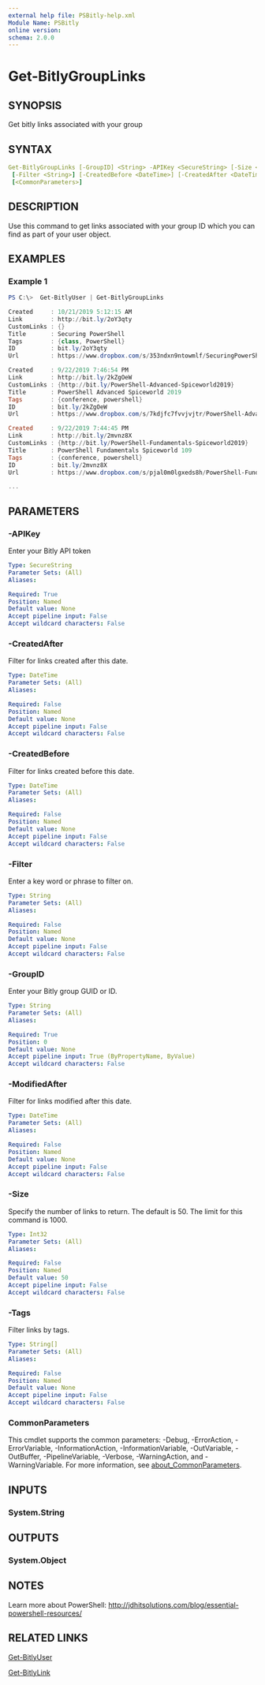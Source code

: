 ```yaml
---
external help file: PSBitly-help.xml
Module Name: PSBitly
online version:
schema: 2.0.0
---
```


# Get-BitlyGroupLinks

## SYNOPSIS
Get bitly links associated with your group

## SYNTAX

```yaml
Get-BitlyGroupLinks [-GroupID] <String> -APIKey <SecureString> [-Size <Int32>] [-Tags <String[]>]
 [-Filter <String>] [-CreatedBefore <DateTime>] [-CreatedAfter <DateTime>] [-ModifiedAfter <DateTime>]
 [<CommonParameters>]
```

## DESCRIPTION

Use this command to get links associated with your group ID which you can find as part of your user object.

## EXAMPLES

### Example 1

```powershell
PS C:\>  Get-BitlyUser | Get-BitlyGroupLinks

Created     : 10/21/2019 5:12:15 AM
Link        : http://bit.ly/2oY3qty
CustomLinks : {}
Title       : Securing PowerShell
Tags        : {class, PowerShell}
ID          : bit.ly/2oY3qty
Url         : https://www.dropbox.com/s/353ndxn9ntowmlf/SecuringPowerShell.zip

Created     : 9/22/2019 7:46:54 PM
Link        : http://bit.ly/2kZgOeW
CustomLinks : {http://bit.ly/PowerShell-Advanced-Spiceworld2019}
Title       : PowerShell Advanced Spiceworld 2019
Tags        : {conference, powershell}
ID          : bit.ly/2kZgOeW
Url         : https://www.dropbox.com/s/7kdjfc7fvvjvjtr/PowerShell-Advanced-Spiceworld2019.zip?dl=0

Created     : 9/22/2019 7:44:45 PM
Link        : http://bit.ly/2mvnz8X
CustomLinks : {http://bit.ly/PowerShell-Fundamentals-Spiceworld2019}
Title       : PowerShell Fundamentals Spiceworld 109
Tags        : {conference, powershell}
ID          : bit.ly/2mvnz8X
Url         : https://www.dropbox.com/s/pjal0m0lgxeds8h/PowerShell-Fundamentals-Spiceworld2019.zip?dl=0

...
```

## PARAMETERS

### -APIKey

Enter your Bitly API token

```yaml
Type: SecureString
Parameter Sets: (All)
Aliases:

Required: True
Position: Named
Default value: None
Accept pipeline input: False
Accept wildcard characters: False
```

### -CreatedAfter

Filter for links created after this date.

```yaml
Type: DateTime
Parameter Sets: (All)
Aliases:

Required: False
Position: Named
Default value: None
Accept pipeline input: False
Accept wildcard characters: False
```

### -CreatedBefore

Filter for links created before this date.

```yaml
Type: DateTime
Parameter Sets: (All)
Aliases:

Required: False
Position: Named
Default value: None
Accept pipeline input: False
Accept wildcard characters: False
```

### -Filter

Enter a key word or phrase to filter on.

```yaml
Type: String
Parameter Sets: (All)
Aliases:

Required: False
Position: Named
Default value: None
Accept pipeline input: False
Accept wildcard characters: False
```

### -GroupID

Enter your Bitly group GUID or ID.

```yaml
Type: String
Parameter Sets: (All)
Aliases:

Required: True
Position: 0
Default value: None
Accept pipeline input: True (ByPropertyName, ByValue)
Accept wildcard characters: False
```

### -ModifiedAfter

Filter for links modified after this date.

```yaml
Type: DateTime
Parameter Sets: (All)
Aliases:

Required: False
Position: Named
Default value: None
Accept pipeline input: False
Accept wildcard characters: False
```

### -Size

Specify the number of links to return. The default is 50. The limit for this command is 1000.

```yaml
Type: Int32
Parameter Sets: (All)
Aliases:

Required: False
Position: Named
Default value: 50
Accept pipeline input: False
Accept wildcard characters: False
```

### -Tags

Filter links by tags.

```yaml
Type: String[]
Parameter Sets: (All)
Aliases:

Required: False
Position: Named
Default value: None
Accept pipeline input: False
Accept wildcard characters: False
```

### CommonParameters

This cmdlet supports the common parameters: -Debug, -ErrorAction, -ErrorVariable, -InformationAction, -InformationVariable, -OutVariable, -OutBuffer, -PipelineVariable, -Verbose, -WarningAction, and -WarningVariable. For more information, see [about_CommonParameters](http://go.microsoft.com/fwlink/?LinkID=113216).

## INPUTS

### System.String

## OUTPUTS

### System.Object

## NOTES

Learn more about PowerShell:
http://jdhitsolutions.com/blog/essential-powershell-resources/

## RELATED LINKS

[Get-BitlyUser]()

[Get-BitlyLink]()